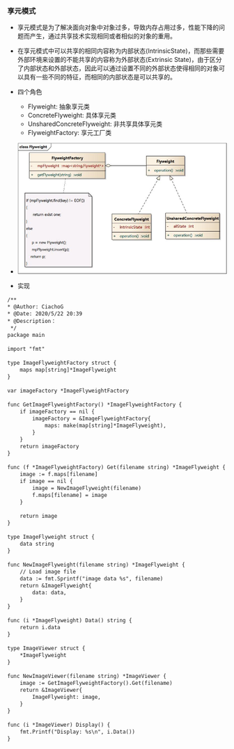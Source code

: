 ### 享元模式

- 享元模式是为了解决面向对象中对象过多，导致内存占用过多，性能下降的问题而产生，通过共享技术实现相同或者相似的对象的重用。
- 在享元模式中可以共享的相同内容称为内部状态(IntrinsicState)，而那些需要外部环境来设置的不能共享的内容称为外部状态(Extrinsic State)，由于区分了内部状态和外部状态，因此可以通过设置不同的外部状态使得相同的对象可以具有一些不同的特征，而相同的内部状态是可以共享的。
- 四个角色
  - Flyweight: 抽象享元类
  - ConcreteFlyweight: 具体享元类
  - UnsharedConcreteFlyweight: 非共享具体享元类
  - FlyweightFactory: 享元工厂类
- ![Flyweight](../assets/Flyweight.jpg)

- 实现
```
/**
* @Author: CiachoG
* @Date: 2020/5/22 20:39
* @Description：
 */
package main

import "fmt"

type ImageFlyweightFactory struct {
	maps map[string]*ImageFlyweight
}

var imageFactory *ImageFlyweightFactory

func GetImageFlyweightFactory() *ImageFlyweightFactory {
	if imageFactory == nil {
		imageFactory = &ImageFlyweightFactory{
			maps: make(map[string]*ImageFlyweight),
		}
	}
	return imageFactory
}

func (f *ImageFlyweightFactory) Get(filename string) *ImageFlyweight {
	image := f.maps[filename]
	if image == nil {
		image = NewImageFlyweight(filename)
		f.maps[filename] = image
	}

	return image
}

type ImageFlyweight struct {
	data string
}

func NewImageFlyweight(filename string) *ImageFlyweight {
	// Load image file
	data := fmt.Sprintf("image data %s", filename)
	return &ImageFlyweight{
		data: data,
	}
}

func (i *ImageFlyweight) Data() string {
	return i.data
}

type ImageViewer struct {
	*ImageFlyweight
}

func NewImageViewer(filename string) *ImageViewer {
	image := GetImageFlyweightFactory().Get(filename)
	return &ImageViewer{
		ImageFlyweight: image,
	}
}

func (i *ImageViewer) Display() {
	fmt.Printf("Display: %s\n", i.Data())
}

```